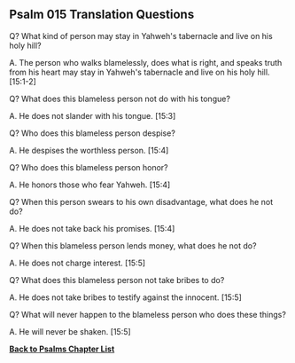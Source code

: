 ## Psalm 015 Translation Questions ##

Q? What kind of person may stay in Yahweh's tabernacle and live on his holy hill?

A. The person who walks blamelessly, does what is right, and speaks truth from his heart may stay in Yahweh's tabernacle and live on his holy hill. [15:1-2]

Q? What does this blameless person not do with his tongue?

A. He does not slander with his tongue. [15:3]

Q? Who does this blameless person despise?

A. He despises the worthless person. [15:4]

Q? Who does this blameless person honor?

A. He honors those who fear Yahweh. [15:4]

Q? When this person swears to his own disadvantage, what does he not do?

A. He does not take back his promises. [15:4]

Q? When this blameless person lends money, what does he not do?

A. He does not charge interest. [15:5]

Q? What does this blameless person not take bribes to do?

A. He does not take bribes to testify against the innocent. [15:5]

Q? What will never happen to the blameless person who does these things?

A. He will never be shaken. [15:5]

__[Back to Psalms Chapter List](./)__

